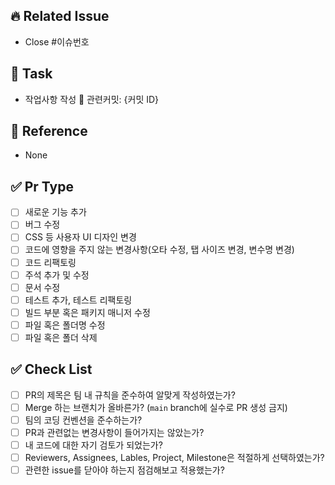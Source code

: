 ## 🔥 Related Issue
- Close #이슈번호

## 🏃‍ Task
- 작업사항 작성 📍 관련커밋: {커밋 ID}

## 📄 Reference
- None

## ✅ Pr Type
- [ ] 새로운 기능 추가
- [ ] 버그 수정
- [ ] CSS 등 사용자 UI 디자인 변경
- [ ] 코드에 영향을 주지 않는 변경사항(오타 수정, 탭 사이즈 변경, 변수명 변경)
- [ ] 코드 리팩토링
- [ ] 주석 추가 및 수정
- [ ] 문서 수정
- [ ] 테스트 추가, 테스트 리팩토링
- [ ] 빌드 부분 혹은 패키지 매니저 수정
- [ ] 파일 혹은 폴더명 수정
- [ ] 파일 혹은 폴더 삭제

## ✅ Check List
- [ ]  PR의 제목은 팀 내 규칙을 준수하여 알맞게 작성하였는가?
- [ ]  Merge 하는 브랜치가 올바른가? (`main` branch에 실수로 PR 생성 금지)
- [ ]  팀의 코딩 컨벤션을 준수하는가?
- [ ]  PR과 관련없는 변경사항이 들어가지는 않았는가?
- [ ]  내 코드에 대한 자기 검토가 되었는가?
- [ ]  Reviewers, Assignees, Lables, Project, Milestone은 적절하게 선택하였는가?
- [ ]  관련한 issue를 닫아야 하는지 점검해보고 적용했는가?